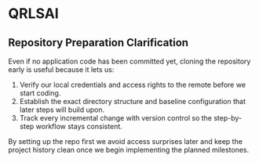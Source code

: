# QRLSAI

## Repository Preparation Clarification

Even if no application code has been committed yet, cloning the repository early is useful because it lets us:

1. Verify our local credentials and access rights to the remote before we start coding.
2. Establish the exact directory structure and baseline configuration that later steps will build upon.
3. Track every incremental change with version control so the step-by-step workflow stays consistent.

By setting up the repo first we avoid access surprises later and keep the project history clean once we begin implementing the planned milestones.
